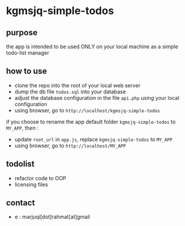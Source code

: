 # kgmsjq-simple-todos


## purpose

the app is intended to be used ONLY on your local machine as a simple todo-list manager

## how to use

- clone the repo into the root of your local web server
- dump the db file `todos.sql` into your database
- adjust the database configuration in the file `api.php` using your local configuration
- using browser, go to `http://localhost/kgmsjq-simple-todos`

if you choose to rename the app default folder `kgmsjq-simple-todos` to `MY_APP`, then : 
- update `root_url` in `app.js`, replace `kgmsjq-simple-todos` to `MY_APP`
- using browser, go to `http://localhost/MY_APP`

## todolist

- refactor code to OOP
- licensing files

## contact

- e : marjuqi[dot]rahmat[at]gmail
